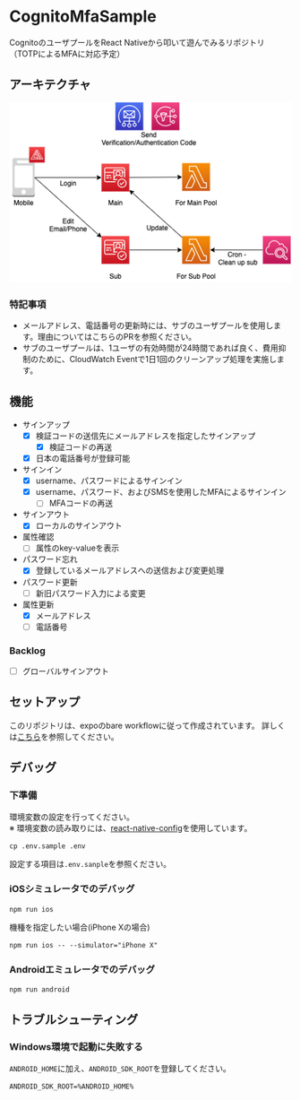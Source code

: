 # CognitoMfaSample
CognitoのユーザプールをReact Nativeから叩いて遊んでみるリポジトリ（TOTPによるMFAに対応予定）

## アーキテクチャ
![](docs/aws_architecture.png)

### 特記事項
- メールアドレス、電話番号の更新時には、サブのユーザプールを使用します。理由についてはこちらのPRを参照ください。
- サブのユーザプールは、1ユーザの有効時間が24時間であれば良く、費用抑制のために、CloudWatch Eventで1日1回のクリーンアップ処理を実施します。



## 機能
- サインアップ
  - [x] 検証コードの送信先にメールアドレスを指定したサインアップ
    - [x] 検証コードの再送
  - [x] 日本の電話番号が登録可能
- サインイン
  - [x] username、パスワードによるサインイン
  - [x] username、パスワード、およびSMSを使用したMFAによるサインイン
    - [ ] MFAコードの再送
- サインアウト
  - [x] ローカルのサインアウト
- 属性確認
  - [ ] 属性のkey-valueを表示
- パスワード忘れ
  - [x] 登録しているメールアドレスへの送信および変更処理
- パスワード更新
  - [ ] 新旧パスワード入力による変更
- 属性更新
  - [x] メールアドレス
  - [ ] 電話番号

### Backlog
- [ ] グローバルサインアウト


## セットアップ
このリポジトリは、expoのbare workflowに従って作成されています。
詳しくは[こちら](https://reactnative.dev/docs/environment-setup)を参照してください。

## デバッグ
### 下準備
環境変数の設定を行ってください。  
※ 環境変数の読み取りには、[react-native-config](https://www.npmjs.com/package/react-native-config)を使用しています。
```
cp .env.sample .env
```

設定する項目は`.env.sanple`を参照ください。

### iOSシミュレータでのデバッグ
```
npm run ios
```

機種を指定したい場合(iPhone Xの場合)
```
npm run ios -- --simulator="iPhone X"
```

### Androidエミュレータでのデバッグ
```
npm run android
```

## トラブルシューティング
### Windows環境で起動に失敗する
`ANDROID_HOME`に加え、`ANDROID_SDK_ROOT`を登録してください。

```
ANDROID_SDK_ROOT=%ANDROID_HOME%
```